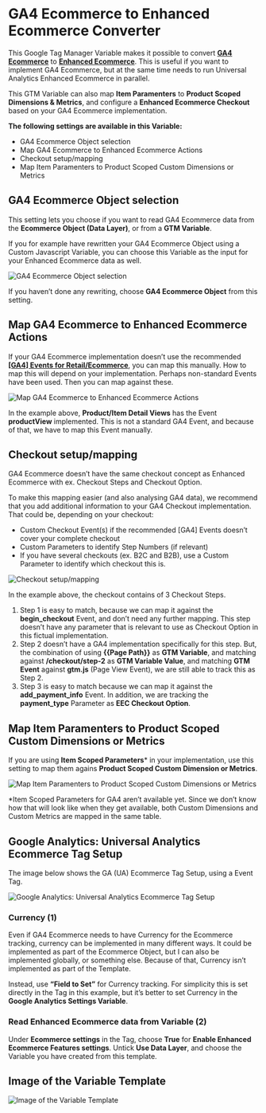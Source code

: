 # GA4 Ecommerce to Enhanced Ecommerce Converter
This Google Tag Manager Variable makes it possible to convert **[GA4 Ecommerce](https://developers.google.com/tag-manager/ecommerce-ga4)** to **[Enhanced Ecommerce](https://developers.google.com/tag-manager/enhanced-ecommerce)**. This is useful if you want to implement GA4 Ecommerce, but at the same time needs to run Universal Analytics Enhanced Ecommerce in parallel.

This GTM Variable can also map **Item Paramenters** to **Product Scoped Dimensions & Metrics**, and configure a **Enhanced Ecommerce Checkout** based on your GA4 Ecommerce implementation.

**The following settings are available in this Variable:**
- GA4 Ecommerce Object selection
- Map GA4 Ecommerce to Enhanced Ecommerce Actions
- Checkout setup/mapping
- Map Item Paramenters to Product Scoped Custom Dimensions or Metrics

## GA4 Ecommerce Object selection
This setting lets you choose if you want to read GA4 Ecommerce data from the **Ecommerce Object (Data Layer)**, or from a **GTM Variable**.

If you for example have rewritten your GA4 Ecommerce Object using a Custom Javascript Variable, you can choose this Variable as the input for your Enhanced Ecommerce data as well.

![GA4 Ecommerce Object selection](https://github.com/gtm-templates-knowit-experience/ga4-ecom-to-eec-converter/blob/main/images/ga4-ecom-object-selector.jpg)

If you haven’t done any rewriting, choose **GA4 Ecommerce Object** from this setting.

## Map GA4 Ecommerce to Enhanced Ecommerce Actions
If your GA4 Ecommerce implementation doesn’t use the recommended **[[GA4] Events for Retail/Ecommerce](https://support.google.com/analytics/answer/9268036)**, you can map this manually. How to map this will depend on your implementation. Perhaps non-standard Events have been used. Then you can map against these.

![Map GA4 Ecommerce to Enhanced Ecommerce Actions](https://github.com/gtm-templates-knowit-experience/ga4-ecom-to-eec-converter/blob/main/images/ga4-ecom-eec-actions-mapping.jpg)

In the example above, **Product/Item Detail Views** has the Event **productView** implemented. This is not a standard GA4 Event, and because of that, we have to map this Event manually.

## Checkout setup/mapping
GA4 Ecommerce doesn’t have the same checkout concept as Enhanced Ecommerce with ex. Checkout Steps and Checkout Option.

To make this mapping easier (and also analysing GA4 data), we recommend that you add additional information to your GA4 Checkout implementation. That could be, depending on your checkout:
- Custom Checkout Event(s) if the recommended [GA4] Events doesn’t cover your complete checkout
- Custom Parameters to identify Step Numbers (if relevant)
- If you have several checkouts (ex. B2C and B2B), use a Custom Parameter to identify which checkout this is.

![Checkout setup/mapping](https://github.com/gtm-templates-knowit-experience/ga4-ecom-to-eec-converter/blob/main/images/ga4-ecom-checkout-mapping.jpg)

In the example above, the checkout contains of 3 Checkout Steps.
1. Step 1 is easy to match, because we can map it against the **begin_checkout** Event, and don’t need any further mapping. This step doesn’t have any parameter that is relevant to use as Checkout Option in this fictual implementation.
2. Step 2 doesn’t have a GA4 implementation specifically for this step. But, the combination of using **{{Page Path}}** as **GTM Variable**, and matching against **/checkout/step-2** as **GTM Variable Value**, and matching **GTM Event** against **gtm.js** (Page View Event), we are still able to track this as Step 2.
3. Step 3 is easy to match because we can map it against the **add_payment_info** Event. In addition, we are tracking the **payment_type** Parameter as **EEC Checkout Option**.

## Map Item Paramenters to Product Scoped Custom Dimensions or Metrics
If you are using **Item Scoped Parameters*** in your implementation, use this setting to map them agains **Product Scoped Custom Dimension or Metrics**.

![Map Item Paramenters to Product Scoped Custom Dimensions or Metrics](https://github.com/gtm-templates-knowit-experience/ga4-ecom-to-eec-converter/blob/main/images/ga4-ecom-item-parameter-mapping.jpg)

*Item Scoped Parameters for GA4 aren’t available yet. Since we don’t know how that will look like when they get available, both Custom Dimensions and Custom Metrics are mapped in the same table.

## Google Analytics: Universal Analytics Ecommerce Tag Setup
The image below shows the GA (UA) Ecommerce Tag Setup, using a Event Tag.

![Google Analytics: Universal Analytics Ecommerce Tag Setup](https://github.com/gtm-templates-knowit-experience/ga4-ecom-to-eec-converter/blob/main/images/ga-ua-tag-eec-setup.jpg)

### Currency (1)
Even if GA4 Ecommerce needs to have Currency for the Ecommerce tracking, currency can be implemented in many different ways. It could be implemented as part of the Ecommerce Object, but I can also be implemented globally, or something else. Because of that, Currency isn’t implemented as part of the Template.

Instead, use **“Field to Set”** for Currency tracking. For simplicity this is set directly in the Tag in this example, but it’s better to set Currency in the **Google Analytics Settings Variable**.

### Read Enhanced Ecommerce data from Variable (2)
Under **Ecommerce settings** in the Tag, choose **True** for **Enable Enhanced Ecommerce Features settings**. Untick **Use Data Layer**, and choose the Variable you have created from this template.

## Image of the Variable Template
![Image of the Variable Template](https://github.com/gtm-templates-knowit-experience/ga4-ecom-to-eec-converter/blob/main/images/ga4-ecom-to-enhanced-ecommerce-converter-variable.jpg)


